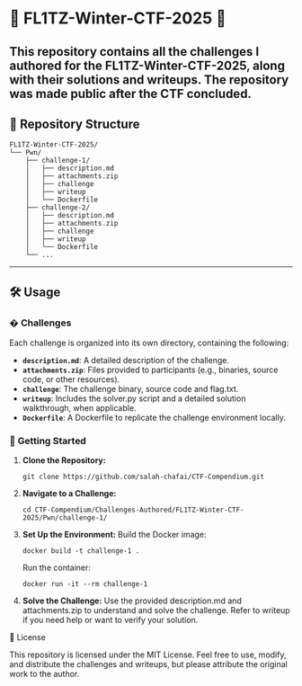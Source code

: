 # 🚩 FL1TZ-Winter-CTF-2025 🚩

This repository contains all the challenges I authored for the **FL1TZ-Winter-CTF-2025**, along with their solutions and writeups. The repository was made public after the CTF concluded.
---

## 📂 Repository Structure
```
FL1TZ-Winter-CTF-2025/
└── Pwn/
    ├── challenge-1/
    │   ├── description.md
    │   ├── attachments.zip
    │   ├── challenge
    │   ├── writeup
    │   └── Dockerfile
    ├── challenge-2/
    │   ├── description.md
    │   ├── attachments.zip
    │   ├── challenge
    │   ├── writeup
    │   └── Dockerfile
    └── ...
```
---

## 🛠️ Usage

### � **Challenges**
Each challenge is organized into its own directory, containing the following:
- **`description.md`**: A detailed description of the challenge.
- **`attachments.zip`**: Files provided to participants (e.g., binaries, source code, or other resources).
- **`challenge`**: The challenge binary, source code and flag.txt.
- **`writeup`**: Includes the solver.py script and a detailed solution walkthrough, when applicable.
- **`Dockerfile`**: A Dockerfile to replicate the challenge environment locally.

### 🚀 **Getting Started**
1. **Clone the Repository:**
   ```
   git clone https://github.com/salah-chafai/CTF-Compendium.git
   ```
2. **Navigate to a Challenge:**
   ```
   cd CTF-Compendium/Challenges-Authored/FL1TZ-Winter-CTF-2025/Pwn/challenge-1/
   ```
3. **Set Up the Environment:**
   Build the Docker image:
   ```     
   docker build -t challenge-1 .
   ```
   Run the container:
   ```
   docker run -it --rm challenge-1
   ```
3. **Solve the Challenge:**
   Use the provided description.md and attachments.zip to understand and solve the challenge.
   Refer to writeup if you need help or want to verify your solution.

📜 License

This repository is licensed under the MIT License. Feel free to use, modify, and distribute the challenges and writeups, but please attribute the original work to the author.
